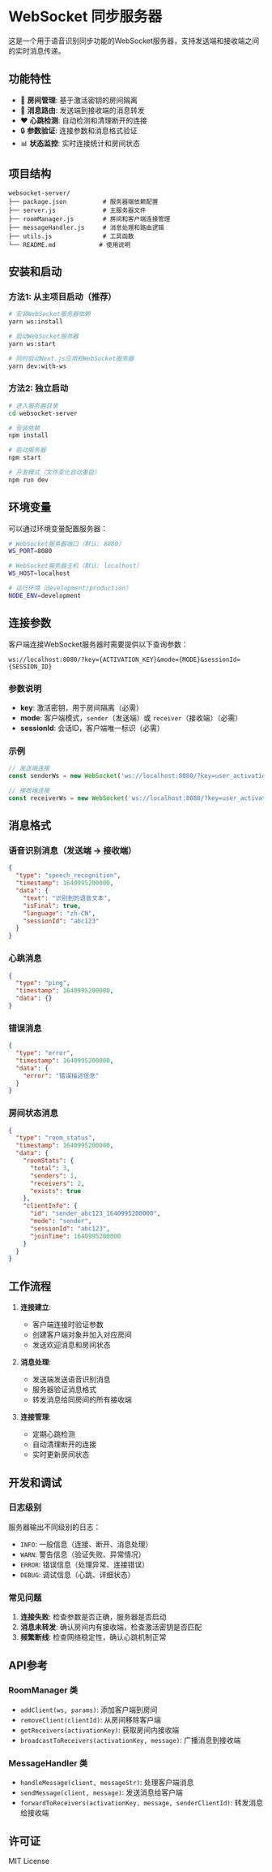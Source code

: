 # WebSocket 同步服务器

这是一个用于语音识别同步功能的WebSocket服务器，支持发送端和接收端之间的实时消息传递。

## 功能特性

- 🎯 **房间管理**: 基于激活密钥的房间隔离
- 📡 **消息路由**: 发送端到接收端的消息转发
- ❤️ **心跳检测**: 自动检测和清理断开的连接
- 🔒 **参数验证**: 连接参数和消息格式验证
- 📊 **状态监控**: 实时连接统计和房间状态

## 项目结构

```
websocket-server/
├── package.json          # 服务器端依赖配置
├── server.js             # 主服务器文件
├── roomManager.js        # 房间和客户端连接管理
├── messageHandler.js     # 消息处理和路由逻辑
├── utils.js              # 工具函数
└── README.md            # 使用说明
```

## 安装和启动

### 方法1: 从主项目启动（推荐）

```bash
# 安装WebSocket服务器依赖
yarn ws:install

# 启动WebSocket服务器
yarn ws:start

# 同时启动Next.js应用和WebSocket服务器
yarn dev:with-ws
```

### 方法2: 独立启动

```bash
# 进入服务器目录
cd websocket-server

# 安装依赖
npm install

# 启动服务器
npm start

# 开发模式（文件变化自动重启）
npm run dev
```

## 环境变量

可以通过环境变量配置服务器：

```bash
# WebSocket服务器端口（默认: 8080）
WS_PORT=8080

# WebSocket服务器主机（默认: localhost）
WS_HOST=localhost

# 运行环境（development/production）
NODE_ENV=development
```

## 连接参数

客户端连接WebSocket服务器时需要提供以下查询参数：

```
ws://localhost:8080/?key={ACTIVATION_KEY}&mode={MODE}&sessionId={SESSION_ID}
```

### 参数说明

- **key**: 激活密钥，用于房间隔离（必需）
- **mode**: 客户端模式，`sender`（发送端）或 `receiver`（接收端）（必需）
- **sessionId**: 会话ID，客户端唯一标识（必需）

### 示例

```javascript
// 发送端连接
const senderWs = new WebSocket('ws://localhost:8080/?key=user_activation_key_string&mode=sender&sessionId=abc123');

// 接收端连接
const receiverWs = new WebSocket('ws://localhost:8080/?key=user_activation_key_string&mode=receiver&sessionId=def456');
```

## 消息格式

### 语音识别消息（发送端 -> 接收端）

```json
{
  "type": "speech_recognition",
  "timestamp": 1640995200000,
  "data": {
    "text": "识别到的语音文本",
    "isFinal": true,
    "language": "zh-CN",
    "sessionId": "abc123"
  }
}
```

### 心跳消息

```json
{
  "type": "ping",
  "timestamp": 1640995200000,
  "data": {}
}
```

### 错误消息

```json
{
  "type": "error",
  "timestamp": 1640995200000,
  "data": {
    "error": "错误描述信息"
  }
}
```

### 房间状态消息

```json
{
  "type": "room_status",
  "timestamp": 1640995200000,
  "data": {
    "roomStats": {
      "total": 3,
      "senders": 1,
      "receivers": 2,
      "exists": true
    },
    "clientInfo": {
      "id": "sender_abc123_1640995200000",
      "mode": "sender",
      "sessionId": "abc123",
      "joinTime": 1640995200000
    }
  }
}
```

## 工作流程

1. **连接建立**: 
   - 客户端连接时验证参数
   - 创建客户端对象并加入对应房间
   - 发送欢迎消息和房间状态

2. **消息处理**:
   - 发送端发送语音识别消息
   - 服务器验证消息格式
   - 转发消息给同房间的所有接收端

3. **连接管理**:
   - 定期心跳检测
   - 自动清理断开的连接
   - 实时更新房间状态

## 开发和调试

### 日志级别

服务器输出不同级别的日志：

- `INFO`: 一般信息（连接、断开、消息处理）
- `WARN`: 警告信息（验证失败、异常情况）
- `ERROR`: 错误信息（处理异常、连接错误）
- `DEBUG`: 调试信息（心跳、详细状态）

### 常见问题

1. **连接失败**: 检查参数是否正确，服务器是否启动
2. **消息未转发**: 确认房间内有接收端，检查激活密钥是否匹配
3. **频繁断线**: 检查网络稳定性，确认心跳机制正常

## API参考

### RoomManager 类

- `addClient(ws, params)`: 添加客户端到房间
- `removeClient(clientId)`: 从房间移除客户端
- `getReceivers(activationKey)`: 获取房间内接收端
- `broadcastToReceivers(activationKey, message)`: 广播消息到接收端

### MessageHandler 类

- `handleMessage(client, messageStr)`: 处理客户端消息
- `sendMessage(client, message)`: 发送消息给客户端
- `forwardToReceivers(activationKey, message, senderClientId)`: 转发消息给接收端

## 许可证

MIT License 